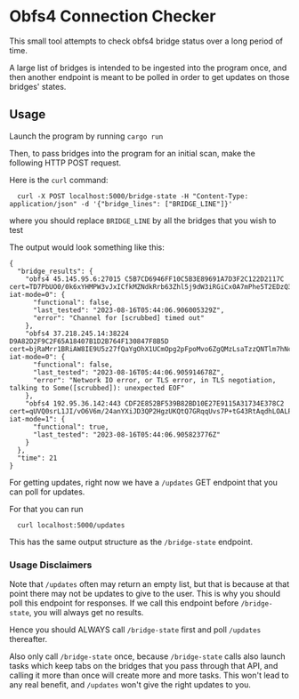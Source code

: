 # Obfs4 Connection Checker

This small tool attempts to check obfs4 bridge status over a long period of time.

A large list of bridges is intended to be ingested into the program once, and then
another endpoint is meant to be polled in order to get updates on those bridges'
states.

## Usage

Launch the program by running `cargo run`

Then, to pass bridges into the program for an initial scan, make the following HTTP POST request.

Here is the `curl` command:

```
  curl -X POST localhost:5000/bridge-state -H "Content-Type: application/json" -d '{"bridge_lines": ["BRIDGE_LINE"]}'
```

where you should replace `BRIDGE_LINE` by all the bridges that you wish to test

The output would look something like this:

```
{
  "bridge_results": {
    "obfs4 45.145.95.6:27015 C5B7CD6946FF10C5B3E89691A7D3F2C122D2117C cert=TD7PbUO0/0k6xYHMPW3vJxICfkMZNdkRrb63Zhl5j9dW3iRGiCx0A7mPhe5T2EDzQ35+Zw iat-mode=0": {
      "functional": false,
      "last_tested": "2023-08-16T05:44:06.906005329Z",
      "error": "Channel for [scrubbed] timed out"
    },
    "obfs4 37.218.245.14:38224 D9A82D2F9C2F65A18407B1D2B764F130847F8B5D cert=bjRaMrr1BRiAW8IE9U5z27fQaYgOhX1UCmOpg2pFpoMvo6ZgQMzLsaTzzQNTlm7hNcb+Sg iat-mode=0": {
      "functional": false,
      "last_tested": "2023-08-16T05:44:06.905914678Z",
      "error": "Network IO error, or TLS error, in TLS negotiation, talking to Some([scrubbed]): unexpected EOF"
    },
    "obfs4 192.95.36.142:443 CDF2E852BF539B82BD10E27E9115A31734E378C2 cert=qUVQ0srL1JI/vO6V6m/24anYXiJD3QP2HgzUKQtQ7GRqqUvs7P+tG43RtAqdhLOALP7DJQ iat-mode=1": {
      "functional": true,
      "last_tested": "2023-08-16T05:44:06.905823776Z"
    }
  },
  "time": 21
}
```

For getting updates, right now we have a `/updates` GET endpoint that you can poll for updates.

For that you can run

```
  curl localhost:5000/updates
```

This has the same output structure as the `/bridge-state` endpoint. 

### Usage Disclaimers

Note that `/updates` often may return an empty list, but that is because at that point 
there may not be updates to give to the user. This is why you should poll this 
endpoint for responses. If we call this endpoint before `/bridge-state`, you 
will always get no results.

Hence you should ALWAYS call `/bridge-state` first and poll `/updates` thereafter.

Also only call `/bridge-state` once, because `/bridge-state` calls also launch
tasks which keep tabs on the bridges that you pass through that API, and calling
it more than once will create more and more tasks. This won't lead to any real
benefit, and `/updates` won't give the right updates to you.
